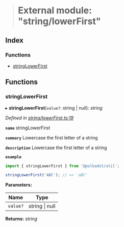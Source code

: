 > # External module: "string/lowerFirst"

## Index

### Functions

* [stringLowerFirst](_string_lowerfirst_.md#stringlowerfirst)

## Functions

###  stringLowerFirst

▸ **stringLowerFirst**(`value?`: string | null): *string*

*Defined in [string/lowerFirst.ts:19](https://github.com/polkadot-js/common/blob/aab3ed5/packages/util/src/string/lowerFirst.ts#L19)*

**`name`** stringLowerFirst

**`summary`** Lowercase the first letter of a string

**`description`** 
Lowercase the first letter of a string

**`example`** 
<BR>

```javascript
import { stringLowerFirst } from '@polkadot/util';

stringLowerFirst('ABC'); // => 'aBC'
```

**Parameters:**

Name | Type |
------ | ------ |
`value?` | string \| null |

**Returns:** *string*
